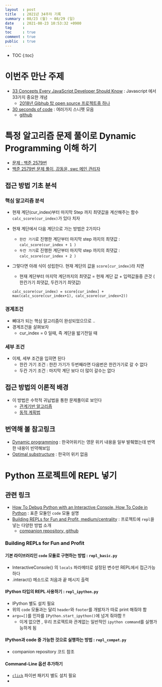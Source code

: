```yaml
---
layout  : post
title   : 2021년 34주차 기록
summary : 08/23 (월) ~ 08/29 (일)
date    : 2021-08-23 10:53:32 +0900
tag     : 
toc     : true
comment : true
public  : true
---
```

* TOC
{:toc}

# 이번주 만난 주제

* [33 Concepts Every JavaScript Developer Should Know](https://github.com/honggaruy/33-js-concepts) : Javascript 에서 33가지 중요한 개념
  * [2018년 Gibhub 탑 open source 프로젝트중 하나](https://github.blog/2018-12-13-new-open-source-projects/)
* [30 seconds of code](https://www.30secondsofcode.org/) : 여러가지 스니펫 모음
  * [github](https://github.com/30-seconds/30-seconds-of-code) 
    
    
# 특정 알고리즘 문제 풀이로 Dynamic Programming 이해 하기

* [문제 : 백준 2579번](https://www.acmicpc.net/problem/2579)
* [백준 2579번 문제 풀이, 강동윤, swc 메인 관리자](https://kdy1.github.io/tasklog/2021/02/14/#백준-2579번-문제)

## 접근 방법 기초 분석

### 핵심 알고리즘 분석

* 현재 계단(cur_index)부터 마지막 Step 까지 최댓값을 계산해주는 함수 `calc_score(cur_index)`가 있다 치자
* 현재 계단에서 다음 계단으로 가는 방법은 2가지다
  * `한칸 가기`로 진행한 계단부터 마지막 step 까지의 최댓값 : `calc_score(cur_index + 1 )`
  * `두칸 가기`로 진행한 계단부터 마지막 step 까지의 최댓값 : `calc_score(cur_index + 2 )`
* 그렇다면 아래 식이 성립한다. 현재 계단의 값을 `score[cur_index]`라 치면 
  * 현재 계단부터 마지막 계단까지의 최댓값 = 현재 계단 값 + 입력값들중 큰것 ( 한칸가기 최댓값, 두칸가기 최댓값) 
    
  ```
  calc_score(cur_index) = score[cur_index] + max(calc_score(cur_index+1), calc_score(cur_index+2))
  ```

### 경계조건

* 뼈대가 되는 핵심 알고리즘이 완성되었으므로 ..
* 경계조건을 살펴보자
  * cur_index = 0 일때, 즉 계단을 밟기전일 때 
    
### 세부 조건

* 이제, 세부 조건을 입히면 된다
  * 한칸 가기 조건 : 한칸 가기가 두번째라면 다음번은 한칸가기로 갈 수 없다
  * 두칸 가기 조건 : 마지막 계단 보다 더 많이 갈수는 없다 

## 접근 방법의 이론적 배경

* 이 방법은 수학적 귀납법을 통한 문제풀이로 보인다
  * [관계기반 알고리즘](https://huiyu.tistory.com/entry/관계기반-알고리즘-설계수학적-귀납법) 
  * [동적 계획법](https://ialy1595.github.io/post/dynamic-programming/)
    
## 번역해 볼 참고링크

* [Dynamic programming](https://en.wikipedia.org/wiki/Dynamic_programming) : 한국어위키는 영문 위키 내용을 일부 발췌했는데 번역한 내용이 빈약해보임
* [Optimal substructure](https://en.wikipedia.org/wiki/Optimal_substructure) : 한국어 위키 없음

# Python 프로젝트에 REPL 넣기

## 관련 링크

* [How To Debug Python with an Interactive Console, How To Code in Python](https://www.digitalocean.com/community/tutorials/how-to-debug-python-with-an-interactive-console) : 표준 모듈인 `code` 모듈 설명
* [Building REPLs for Fun and Profit, medium/centrality](https://medium.com/centrality/building-repls-for-fun-and-profit-597ae4fcdd85) : 프로젝트에 `repl`을 넣는 다양한 방법 소개
  * [companion repository, github](https://github.com/centralityai/repl-demo)

### Building REPLs for Fun and Profit

#### 기본 라이브러리인 `code` 모듈로 구현하는 방법 : `repl_basic.py`

* InteractiveConsole() 의 `locals` 파라메터로 설정된 변수만 REPL에서 접근가능하다
* .interact() 메소드로 처음과 끝 메시지 출력

#### IPython 타입의 REPL 사용하기 : `repl_ipython.py`

* IPython 별도 설치 필요
* 위의 `code` 모듈과는 달리 `header`와 `footer`를 개발자가 따로 print 해줘야 함
* `argv=[]`를 인자를 `IPython.start_ipython()`에 넘겨 줘야함 !!
  * 이게 없으면 , 우리 프로젝트와 관계없는 일반적인 `ipython command`를 실행가능하게 됨

#### IPython과 code 중 가능한 것으로 실행하는 방법 : `repl_compat.py`

* companion repository 코드 참조

#### Command-Line 옵션 추가하기

* [`click`](https://click.palletsprojects.com/) 파이썬 패키지 별도 설치 필요
* 
